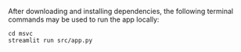 After downloading and installing dependencies, the following terminal commands may be used to run the app locally:

    cd msvc
    streamlit run src/app.py
